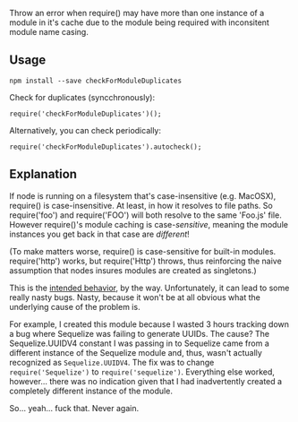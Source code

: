  Throw an error when require() may have more than one instance of a module in
 it's cache due to the module being required with inconsitent module name
 casing.

## Usage

    npm install --save checkForModuleDuplicates

Check for duplicates (syncchronously):

    require('checkForModuleDuplicates')();

Alternatively, you can check periodically:

    require('checkForModuleDuplicates').autocheck();

## Explanation

If node is running on a filesystem that's case-insensitive (e.g. MacOSX),
require() is case-insensitive.  At least, in how it resolves to file paths.
So require('foo') and require('FOO') will both resolve to the same 'Foo.js'
file.  However require()'s module caching is case-*sensitive*, meaning the
module instances you get back in that case are *different*!

(To make matters worse, require() is case-sensitive for built-in modules.
 require('http') works, but require('Http') throws, thus reinforcing the naive
 assumption that nodes insures modules are created as singletons.)

This is the [intended
behavior](https://nodejs.org/api/modules.html#modules_module_caching_caveats),
by the way.  Unfortunately, it can lead to some really nasty bugs. Nasty,
because it won't be at all obvious what the underlying cause of the problem
is.

For example, I created this module because I wasted 3 hours tracking down a bug
where Sequelize was failing to generate UUIDs.  The cause?  The
Sequelize.UUIDV4 constant I was passing in to Sequelize came from a different
instance of the Sequelize module and, thus, wasn't actually recognized as
`Sequelize.UUIDV4`.  The fix was to change `require('Sequelize')` to
`require('sequelize')`. Everything else worked, however... there was no
indication given that I had inadvertently created a completely different
instance of the module.

So... yeah... fuck that.  Never again.
